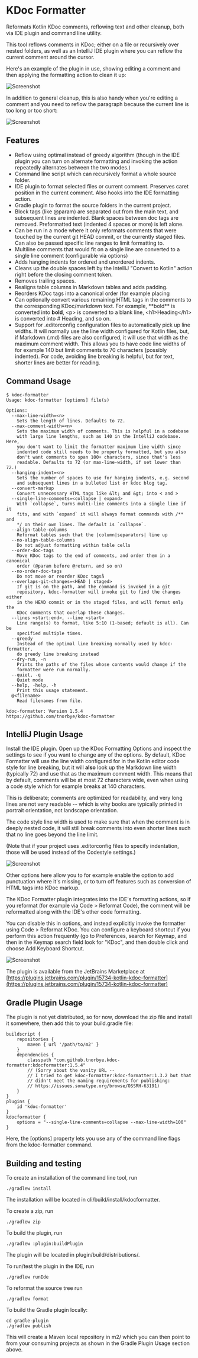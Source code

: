 KDoc Formatter
==============

Reformats Kotlin KDoc comments, reflowing text and other cleanup, both
via IDE plugin and command line utility.

This tool reflows comments in KDoc; either on a file or recursively over
nested folders, as well as an IntelliJ IDE plugin where you can reflow
the current comment around the cursor.

Here's an example of the plugin in use, showing editing a comment and
then applying the formatting action to clean it up:

![Screenshot](cleanup.gif)

In addition to general cleanup, this is also handy when you're editing a
comment and you need to reflow the paragraph because the current line is
too long or too short:

![Screenshot](modify-line.gif)

Features
--------
* Reflow using optimal instead of greedy algorithm (though in the IDE
  plugin you can turn on alternate formatting and invoking
  the action repeatedly alternates between the two modes.)
* Command line script which can recursively format a whole source
  folder.
* IDE plugin to format selected files or current comment. Preserves
  caret position in the current comment.
  Also hooks into the IDE formatting action.
* Gradle plugin to format the source folders in the current project.
* Block tags (like @param) are separated out from the main text, and
  subsequent lines are indented. Blank spaces between doc tags are
  removed. Preformatted text (indented 4 spaces or more) is left alone.
* Can be run in a mode where it only reformats comments that were
  touched by the current git HEAD commit, or the currently staged files.
  Can also be passed specific line ranges to limit formatting to.
* Multiline comments that would fit on a single line are converted to a
  single line comment (configurable via options)
* Adds hanging indents for ordered and unordered indents.
* Cleans up the double spaces left by the IntelliJ "Convert to Kotlin"
  action right before the closing comment token.
* Removes trailing spaces.
* Realigns table columns in Markdown tables and adds padding.
* Reorders KDoc tags into a canonical order (for example placing
* Can optionally convert various remaining HTML tags in the comments to
  the corresponding KDoc/markdown text. For example, \*\*bold**
  is converted into **bold**, \<p> is converted to a blank line,
  \<h1>Heading\</h1> is converted into # Heading, and so on.
* Support for .editorconfig configuration files to automatically pick up
  line widths. It will normally use the line width configured for
  Kotlin files, but, if Markdown (.md) files are also configured, it
  will use that width as the maximum comment width. This allows you
  to have code line widths of for example 140 but limit comments to
  70 characters (possibly indented). For code, avoiding line breaking
  is helpful, but for text, shorter lines are better for reading.

Command Usage
-------------

```
$ kdoc-formatter
Usage: kdoc-formatter [options] file(s)

Options:
  --max-line-width=<n>
    Sets the length of lines. Defaults to 72.
  --max-comment-width=<n>
    Sets the maximum width of comments. This is helpful in a codebase
    with large line lengths, such as 140 in the IntelliJ codebase. Here,
    you don't want to limit the formatter maximum line width since
    indented code still needs to be properly formatted, but you also
    don't want comments to span 100+ characters, since that's less
    readable. Defaults to 72 (or max-line-width, if set lower than 72.)
  --hanging-indent=<n>
    Sets the number of spaces to use for hanging indents, e.g. second
    and subsequent lines in a bulleted list or kdoc blog tag.
  --convert-markup
    Convert unnecessary HTML tags like &lt; and &gt; into < and >
  --single-line-comments=<collapse | expand>
    With `collapse`, turns multi-line comments into a single line if it
    fits, and with `expand` it will always format commands with /** and
    */ on their own lines. The default is `collapse`.
  --align-table-columns
    Reformat tables such that the |column|separators| line up
  --no-align-table-columns
    Do not adjust formatting within table cells
  --order-doc-tags
    Move KDoc tags to the end of comments, and order them in a canonical
    order (@param before @return, and so on)
  --no-order-doc-tags
    Do not move or reorder KDoc tagså
  --overlaps-git-changes=<HEAD | staged>
    If git is on the path, and the command is invoked in a git
    repository, kdoc-formatter will invoke git to find the changes either
    in the HEAD commit or in the staged files, and will format only the
    KDoc comments that overlap these changes.
  --lines <start:end>, --line <start>
    Line range(s) to format, like 5:10 (1-based; default is all). Can be
    specified multiple times.
  --greedy
    Instead of the optimal line breaking normally used by kdoc-formatter,
    do greedy line breaking instead
  --dry-run, -n
    Prints the paths of the files whose contents would change if the
    formatter were run normally.
  --quiet, -q
    Quiet mode
  --help, -help, -h
    Print this usage statement.
  @<filename>
    Read filenames from file.

kdoc-formatter: Version 1.5.4
https://github.com/tnorbye/kdoc-formatter
```

IntelliJ Plugin Usage
---------------------
Install the IDE plugin. Open up the KDoc Formatting Options and inspect
the settings to see if you want to change any of the options. By
default, KDoc Formatter will use the line width configured for in the
Kotlin editor code style for line breaking, but it will **also** look
up the Markdown line width (typically 72) and use that as the maximum
comment width. This means that by default, comments will be at most 72
characters wide, even when using a code style which for example breaks
at 140 characters.

This is deliberate; comments are optimized for readability, and
very long lines are not very readable -- which is why books are
typically printed in portrait orientation, not landscape orientation.

The code style line width is used to make sure that when the comment is
in deeply nested code, it will still break comments into even shorter
lines such that no line goes beyond the line limit.

(Note that if your project uses .editorconfig files to specify
indentation, those will be used instead of the Codestyle settings.)

![Screenshot](screenshot-settings.png)

Other options here allow you to for example enable the option to
add punctuation where it's missing, or to turn off features such as
conversion of HTML tags into KDoc markup.

The KDoc Formatter plugin integrates into the IDE's formatting actions,
so if you reformat (for example via Code > Reformat Code), the comment
will be reformatted along with the IDE's other code formatting.

You can disable this in options, and instead explicitly invoke the
formatter using Code > Reformat KDoc. You can configure a keyboard
shortcut if you perform this action frequently (go to Preferences,
search for Keymap, and then in the Keymap search field look for "KDoc",
and then double click and choose Add Keyboard Shortcut.

![Screenshot](screenshot.png)

The plugin is available from the JetBrains Marketplace at
[https://plugins.jetbrains.com/plugin/15734-kotlin-kdoc-formatter](https://plugins.jetbrains.com/plugin/15734-kotlin-kdoc-formatter)

Gradle Plugin Usage
-------------------
The plugin is not yet distributed, so for now, download the zip file and
install it somewhere, then add this to your build.gradle file:
```
buildscript {
    repositories {
        maven { url '/path/to/m2' }
    }
    dependencies {
        classpath "com.github.tnorbye.kdoc-formatter:kdocformatter:1.5.4"
        // (Sorry about the vanity URL --
        // I tried to get kdoc-formatter:kdoc-formatter:1.3.2 but that
        // didn't meet the naming requirements for publishing:
        // https://issues.sonatype.org/browse/OSSRH-63191)
    }
}
plugins {
    id 'kdoc-formatter'
}
kdocformatter {
    options = "--single-line-comments=collapse --max-line-width=100"
}
```

Here, the [options] property lets you use any of the command line flags
from the kdoc-formatter command.

Building and testing
--------------------
To create an installation of the command line tool, run

```
./gradlew install
```

The installation will be located in cli/build/install/kdocformatter.

To create a zip, run

```
./gradlew zip
```

To build the plugin, run

```
./gradlew :plugin:buildPlugin
```

The plugin will be located in plugin/build/distributions/.

To run/test the plugin in the IDE, run

```
./gradlew runIde
```

To reformat the source tree run

```
./gradlew format
```

To build the Gradle plugin locally:
```
cd gradle-plugin
./gradlew publish
```

This will create a Maven local repository in m2/ which you can then
point to from your consuming projects as shown in the Gradle Plugin
Usage section above.
